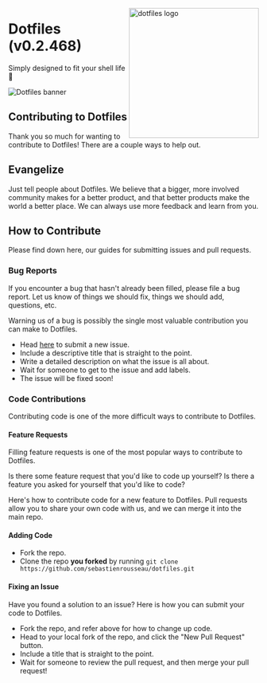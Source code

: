 <!-- markdownlint-disable MD033 MD041 MD043 -->

<img src="https://kura.pro/dotfiles/v2/images/logos/dotfiles.svg"
alt="dotfiles logo" width="261" align="right" />

<!-- markdownlint-enable MD033 MD041 MD043 -->

# Dotfiles (v0.2.468)

Simply designed to fit your shell life 🐚

![Dotfiles banner][banner]

## Contributing to Dotfiles

Thank you so much for wanting to contribute to Dotfiles! There are a
couple ways to help out.

## Evangelize

Just tell people about Dotfiles. We believe that a bigger, more involved
community makes for a better product, and that better products make the
world a better place. We can always use more feedback and learn from you.

## How to Contribute

Please find down here, our guides for submitting issues and pull
requests.

### Bug Reports

If you encounter a bug that hasn't already been filled, please file a
bug report. Let us know of things we should fix, things we should add,
questions, etc.

Warning us of a bug is possibly the single most valuable contribution
you can make to Dotfiles.

* Head [here](https://github.com/reedia/dotfiles/issues/new) to submit
  a new issue.
* Include a descriptive title that is straight to the point.
* Write a detailed description on what the issue is all about.
* Wait for someone to get to the issue and add labels.
* The issue will be fixed soon!

### Code Contributions

Contributing code is one of the more difficult ways to contribute to
Dotfiles.

#### Feature Requests

Filling feature requests is one of the most popular ways to contribute
to Dotfiles.

Is there some feature request that you'd like to code up yourself? Is
there a feature you asked for yourself that you'd like to code?

Here's how to contribute code for a new feature to Dotfiles. Pull
requests allow you to share your own code with us, and we can merge it
into the main repo.

#### Adding Code

* Fork the repo.
* Clone the repo **you forked** by running
  `git clone https://github.com/sebastienrousseau/dotfiles.git`

#### Fixing an Issue

Have you found a solution to an issue? Here is how you can submit your
code to Dotfiles.

* Fork the repo, and refer above for how to change up code.
* Head to your local fork of the repo, and click the "New Pull Request"
  button.
* Include a title that is straight to the point.
* Wait for someone to review the pull request, and then merge your pull
  request!

[banner]: https://kura.pro/dotfiles/v2/images/titles/title-dotfiles.svg
